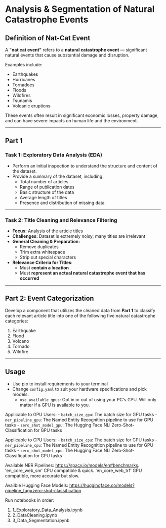 # Analysis & Segmentation of Natural Catastrophe Events

## Definition of Nat-Cat Event

A **"nat cat event"** refers to a **natural catastrophe event** — significant natural events that cause substantial damage and disruption.

Examples include:

- Earthquakes  
- Hurricanes  
- Tornadoes  
- Floods  
- Wildfires  
- Tsunamis  
- Volcanic eruptions  

These events often result in significant economic losses, property damage, and can have severe impacts on human life and the environment.

---

## Part 1

### Task 1: Exploratory Data Analysis (EDA)

- Perform an initial inspection to understand the structure and content of the dataset.
- Provide a summary of the dataset, including:
  - Total number of articles
  - Range of publication dates
  - Basic structure of the data
  - Average length of titles
  - Presence and distribution of missing data

---

### Task 2: Title Cleaning and Relevance Filtering

- **Focus:** Analysis of the article titles
- **Challenges:** Dataset is extremely noisy; many titles are irrelevant
- **General Cleaning & Preparation:**
  - Remove duplicates
  - Trim extra whitespace
  - Strip out special characters
- **Relevance Criteria for Titles:**
  - Must **contain a location**
  - Must **represent an actual natural catastrophe event that has occurred**

---

## Part 2: Event Categorization

Develop a component that utilizes the cleaned data from **Part 1** to classify each relevant article title into one of the following five natural catastrophe categories:

1. Earthquake  
2. Flood  
3. Volcano  
4. Tornado  
5. Wildfire  

---

## Usage

- Use pip to install requirements to your terminal
- Change `config.yaml` to suit your hardware specifications and pick models:
    - `use_available_gpus`: Opt in or out of using your PC's GPU. Will only matter if a GPU is available to you.

Applicable to GPU Users:
    - `batch_size_gpu`: The batch size for GPU tasks
    - `ner_pipeline_gpu`: The Named Entity Recognition pipeline to use for GPU tasks
    - `zero_shot_model_gpu`: The Hugging Face NLI Zero-Shot-Classification for GPU tasks

Applicable to CPU Users:
    - `batch_size_cpu`: The batch size for GPU tasks
    - `ner_pipeline_cpu`: The Named Entity Recognition pipeline to use for GPU tasks
    - `zero_shot_model_cpu`: The Hugging Face NLI Zero-Shot-Classification for GPU tasks

Available NER Pipelines: https://spacy.io/models/en#benchmarks. 'en_core_web_sm' CPU compatible & quick. 'en_core_web_trf' GPU compatible, more accurate but slow.

Availble Hugging Face Models: https://huggingface.co/models?pipeline_tag=zero-shot-classification

Run notebooks in order:

1. 1_Exploratory_Data_Analysis.ipynb
2. 2_DataCleaning.ipynb
3. 3_Data_Segmentation.ipynb